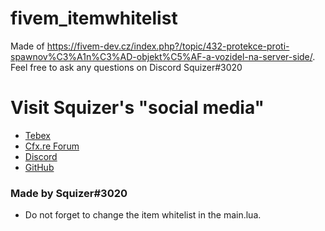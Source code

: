 # fivem_itemwhitelist
Made of https://fivem-dev.cz/index.php?/topic/432-protekce-proti-spawnov%C3%A1n%C3%AD-objekt%C5%AF-a-vozidel-na-server-side/. Feel free to ask any questions on Discord Squizer#3020

# Visit Squizer's "social media"
* [Tebex](https://sqz.tebex.io/)
* [Cfx.re Forum](https://forum.cfx.re/u/squizer/)
* [Discord](https://discord.gg/FVXAu2F)
* [GitHub](https://github.com/czsquizer/)
### Made by Squizer#3020

- Do not forget to change the item whitelist in the main.lua.

